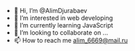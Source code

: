 - 👋 Hi, I’m @AlimDjurabaev
- 👀 I’m interested in web developing
- 🌱 I’m currently learning JavaScript 
- 💞️ I’m looking to collaborate on ...
- 📫 How to reach me alim_6669@mail.ru

<!---
AlimDjurabaev/AlimDjurabaev is a ✨ special ✨ repository because its `README.md` (this file) appears on your GitHub profile.
You can click the Preview link to take a look at your changes.
--->
